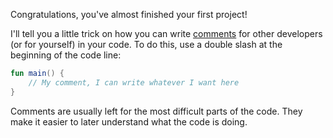 Congratulations, you've almost finished your first project!

I'll tell you a little trick on how you can write [comments](https://kotlinlang.org/docs/basic-syntax.html#comments)
for other developers (or for yourself) in your code.
To do this, use a double slash at the beginning of the code line:
```kotlin
fun main() {
    // My comment, I can write whatever I want here
}
```
Comments are usually left for the most difficult parts of the code.
They make it easier to later understand what the code is doing.
